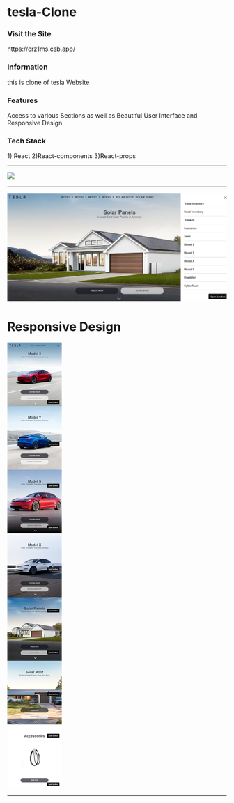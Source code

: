 # tesla-Clone

<h3>Visit the Site</h3> https://crz1ms.csb.app/ 

<h3>Information</h3> this is clone of tesla Website

<h3>Features </h3> Access to various Sections as well as Beautiful User Interface and Responsive Design

<h3>Tech Stack </h3>  1) React 2)React-components 3)React-props

<hr>  

<img src="tesla-screen.png" >
<hr> 
<img src="tesla2.png" >

# Responsive Design

<img src="tesla-mobile.png" >
<hr> 
